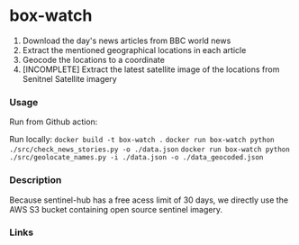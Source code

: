 # box-watch

1. Download the day's news articles from BBC world news
2. Extract the mentioned geographical locations in each article
3. Geocode the locations to a coordinate
4. [INCOMPLETE] Extract the latest satellite image of the locations from Senitnel Satellite imagery

### Usage
Run from Github action:


Run locally:
`docker build -t box-watch .`
`docker run box-watch python ./src/check_news_stories.py -o ./data.json`
`docker run box-watch python ./src/geolocate_names.py -i ./data.json -o ./data_geocoded.json`

### Description


Because sentinel-hub has a free acess limit of 30 days, we directly use the AWS S3 bucket containing open source sentinel imagery.

### Links

